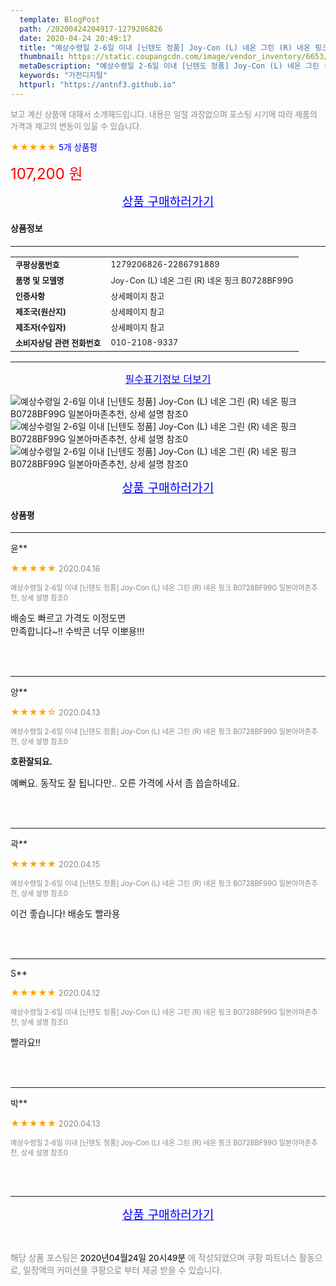 ```yaml
---
  template: BlogPost
  path: /20200424204917-1279206826
  date: 2020-04-24 20:49:17
  title: "예상수령일 2-6일 이내 [닌텐도 정품] Joy-Con (L) 네온 그린 (R) 네온 핑크 B0728BF99G 일본아마존추천, 상세 설명 참조0"
  thumbnail: https://static.coupangcdn.com/image/vendor_inventory/6653/591dbfcb1afac73fdd41c7a09d93c8c61d9ba918bc688ee6d89d7a496740.jpg
  metaDescription: "예상수령일 2-6일 이내 [닌텐도 정품] Joy-Con (L) 네온 그린 (R) 네온 핑크 B0728BF99G 일본아마존추천, 상세 설명 참조0,가전디지털"
  keywords: "가전디지털"
  httpurl: "https://antnf3.github.io"
---
```

  
<span style="color: #888;font-size:0.8rem">보고 계신 상품에 대해서 소개해드립니다.
내용은 일절 과장없으며 포스팅 시기에 따라 제품의 가격과 재고의 변동이 있을 수 있습니다.</span>
  
<span style="color: orange;">★★★★★</span> <span style="color: blue;font-size: 0.85rem;">5개 상품평</span>

<span style="font-size: 0.9rem"></span> 

<span style="color: red;font-size: 1.5rem;">107,200 원</span>



<p align="center"><a href="http://me2.do/xAaQlyeL" style="font-size: 1.2rem; color: blue;">상품 구매하러가기</a></p>

#### 상품정보

---

|                  |                       |
| ---------------- | --------------------- |
| **<span style="font-size:0.8rem;">쿠팡상품번호</span>** | <span style="font-size:0.8rem;">1279206826-2286791889</span> |
| **<span style="font-size:0.8rem;">품명 및 모델명</span>**    | <span style="font-size:0.8rem;">Joy-Con (L) 네온 그린 (R) 네온 핑크 B0728BF99G</span>        |
| **<span style="font-size:0.8rem;">인증사항</span>**    | <span style="font-size:0.8rem;">상세페이지 참고</span>        |
| **<span style="font-size:0.8rem;">제조국(원산지)</span>**    | <span style="font-size:0.8rem;">상세페이지 참고</span>        |
| **<span style="font-size:0.8rem;">제조자(수입자)</span>**    | <span style="font-size:0.8rem;">상세페이지 참고</span>        |
| **<span style="font-size:0.8rem;">소비자상담 관련 전화번호</span>**    | <span style="font-size:0.8rem;">010-2108-9337</span>        |

---

<p align="center"><a href="http://me2.do/xAaQlyeL" style="font-size: 1rem; color: blue;">필수표기정보 더보기</a></p>

![예상수령일 2-6일 이내 [닌텐도 정품] Joy-Con (L) 네온 그린 (R) 네온 핑크 B0728BF99G 일본아마존추천, 상세 설명 참조0](http://thumbnail10.coupangcdn.com/thumbnails/remote/q89/image/vendor_inventory/836a/a75f21274b8d8f80c5f404d58e0ae6476fe9cbb5b606a2e66d0de1430835.png)
![예상수령일 2-6일 이내 [닌텐도 정품] Joy-Con (L) 네온 그린 (R) 네온 핑크 B0728BF99G 일본아마존추천, 상세 설명 참조0](http://thumbnail8.coupangcdn.com/thumbnails/remote/q89/image/vendor_inventory/4380/2b3e81b9ec09e2115f78ca961fb49670f169b2dbcbc2db5ba1820e11e563.png)
![예상수령일 2-6일 이내 [닌텐도 정품] Joy-Con (L) 네온 그린 (R) 네온 핑크 B0728BF99G 일본아마존추천, 상세 설명 참조0](http://thumbnail8.coupangcdn.com/thumbnails/remote/q89/image/vendor_inventory/7464/3900cf02fbc07a4f4af25c169985c0a888ca79da32198d269958f5bd7a61.png)

<p align="center"><a href="http://me2.do/xAaQlyeL" style="font-size: 1.2rem; color: blue;">상품 구매하러가기</a></p>

#### 상품평
  
---
  
윤**
    
<span style="color: orange;">★★★★★</span> <span style="font-size:0.8rem;color: #888;">2020.04.16</span>
    
<span style="color: #888;font-size:0.7rem">예상수령일 2-6일 이내 [닌텐도 정품] Joy-Con (L) 네온 그린 (R) 네온 핑크 B0728BF99G 일본아마존추천, 상세 설명 참조0</span>
    

    
<span style="font-size: 0.9rem;">배송도 빠르고 가격도 이정도면 <br/>만족합니다~!! 수박콘 너무 이뽀용!!!</span>
    
<br>
<br>

---
  
양**
    
<span style="color: orange;">★★★★☆</span> <span style="font-size:0.8rem;color: #888;">2020.04.13</span>
    
<span style="color: #888;font-size:0.7rem">예상수령일 2-6일 이내 [닌텐도 정품] Joy-Con (L) 네온 그린 (R) 네온 핑크 B0728BF99G 일본아마존추천, 상세 설명 참조0</span>
    
<span style="font-size:0.85rem">**호환잘되요.**</span>
    
<span style="font-size: 0.9rem;">예뻐요. 동작도 잘 됩니다만.. 오른 가격에 사서 좀 씁슬하네요.</span>
    
<br>
<br>

---
  
곽**
    
<span style="color: orange;">★★★★★</span> <span style="font-size:0.8rem;color: #888;">2020.04.15</span>
    
<span style="color: #888;font-size:0.7rem">예상수령일 2-6일 이내 [닌텐도 정품] Joy-Con (L) 네온 그린 (R) 네온 핑크 B0728BF99G 일본아마존추천, 상세 설명 참조0</span>
    

    
<span style="font-size: 0.9rem;">이건 좋습니다! 배송도 빨라용</span>
    
<br>
<br>

---
  
S**
    
<span style="color: orange;">★★★★★</span> <span style="font-size:0.8rem;color: #888;">2020.04.12</span>
    
<span style="color: #888;font-size:0.7rem">예상수령일 2-6일 이내 [닌텐도 정품] Joy-Con (L) 네온 그린 (R) 네온 핑크 B0728BF99G 일본아마존추천, 상세 설명 참조0</span>
    

    
<span style="font-size: 0.9rem;">빨라요!!</span>
    
<br>
<br>

---
  
박**
    
<span style="color: orange;">★★★★★</span> <span style="font-size:0.8rem;color: #888;">2020.04.13</span>
    
<span style="color: #888;font-size:0.7rem">예상수령일 2-6일 이내 [닌텐도 정품] Joy-Con (L) 네온 그린 (R) 네온 핑크 B0728BF99G 일본아마존추천, 상세 설명 참조0</span>
    

    

    
<br>
<br>


  
---
  
<p align="center"><a href="http://me2.do/xAaQlyeL" style="font-size: 1.2rem; color: blue;">상품 구매하러가기</a></p>
  
<br>
  
<span style="font-size: 0.85rem; color: #888;">해당 상품 포스팅은 <span style="color: #000;"> 2020년04월24일 20시49분 </span> 에 작성되었으며 쿠팡 파트너스 활동으로, 일정액의 커미션을 쿠팡으로 부터 제공 받을 수 있습니다.</span>